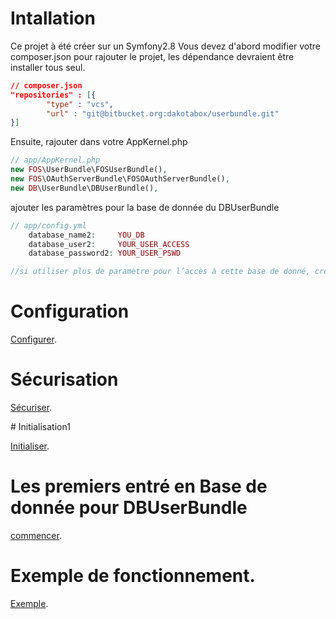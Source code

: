 # Intallation

Ce projet à été créer sur un Symfony2.8
Vous devez d'abord modifier votre composer.json pour rajouter le projet, les dépendance devraient être installer tous seul.

```json
// composer.json
"repositories" : [{
        "type" : "vcs",
        "url" : "git@bitbucket.org:dakotabox/userbundle.git"
}]
```
Ensuite, rajouter dans votre AppKernel.php

```php
// app/AppKernel.php
new FOS\UserBundle\FOSUserBundle(),
new FOS\OAuthServerBundle\FOSOAuthServerBundle(),
new DB\UserBundle\DBUserBundle(),
```
ajouter les paramètres pour la base de donnée du DBUserBundle

```php
// app/config.yml
    database_name2:     YOU_DB
    database_user2:     YOUR_USER_ACCESS
    database_password2: YOUR_USER_PSWD

//si utiliser plus de paramètre pour l’accès à cette base de donné, créer les indiquer les dans la connexion dans config.php  

```

# Configuration

[Configurer](./Documentation/config.md).

# Sécurisation

[Sécuriser](./Documentation/secur.md).

# Initialisation1

[Initialiser](./Documentation/init.md).

# Les premiers entré en Base de donnée pour DBUserBundle

[commencer](./Documentation/init.md).

# Exemple de fonctionnement.

[Exemple](./Documentation/start.md).